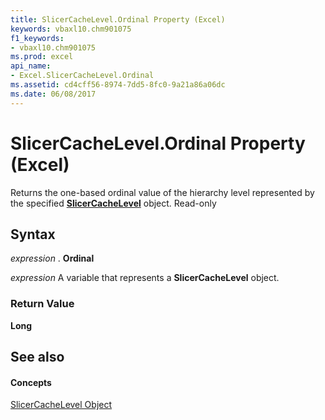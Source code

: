 ```yaml
---
title: SlicerCacheLevel.Ordinal Property (Excel)
keywords: vbaxl10.chm901075
f1_keywords:
- vbaxl10.chm901075
ms.prod: excel
api_name:
- Excel.SlicerCacheLevel.Ordinal
ms.assetid: cd4cff56-8974-7dd5-8fc0-9a21a86a06dc
ms.date: 06/08/2017
---
```



# SlicerCacheLevel.Ordinal Property (Excel)

Returns the one-based ordinal value of the hierarchy level represented by the specified **[SlicerCacheLevel](slicercachelevel-object-excel.md)** object. Read-only


## Syntax

 _expression_ . **Ordinal**

 _expression_ A variable that represents a **SlicerCacheLevel** object.


### Return Value

 **Long**


## See also


#### Concepts


[SlicerCacheLevel Object](slicercachelevel-object-excel.md)

